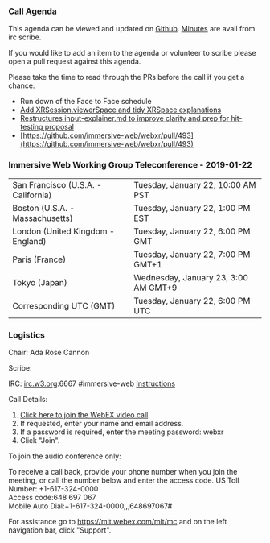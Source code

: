 ### Call Agenda

This agenda can be viewed and updated on [Github](https://github.com/immersive-web/administrivia/blob/master/meetings/wg/2019-01-30-Immersive_Web_Working_Group_Teleconference-agenda.md).
[Minutes](https://www.w3.org/2019/01/22-immersive-web-minutes.html) are avail from irc scribe.

If you would like to add an item to the agenda or volunteer to scribe please open a pull request against this agenda.

Please take the time to read through the PRs before the call if you get a chance.

* Run down of the Face to Face schedule
* [Add XRSession.viewerSpace and tidy XRSpace explanations](https://github.com/immersive-web/webxr/pull/491)
* [Restructures input-explainer.md to improve clarity and prep for hit-testing proposal](https://github.com/immersive-web/webxr/pull/492)
* [https://github.com/immersive-web/webxr/pull/493](https://github.com/immersive-web/webxr/pull/493)


### Immersive Web Working Group Teleconference - 2019-01-22

<table>
<tr><td> San Francisco (U.S.A. - California) <td> Tuesday, January 22, 10:00 AM PST
<tr><td> Boston (U.S.A. - Massachusetts) <td> Tuesday, January 22, 1:00 PM EST
<tr><td> London (United Kingdom - England) <td> Tuesday, January 22, 6:00 PM GMT
<tr><td> Paris (France) <td> Tuesday, January 22, 7:00 PM GMT+1
<tr><td> Tokyo (Japan) <td> Wednesday, January 23, 3:00 AM GMT+9
<tr><td> Corresponding UTC (GMT) <td> Tuesday, January 22, 6:00 PM UTC
</table>

### Logistics

Chair: Ada Rose Cannon

Scribe:

IRC: [irc.w3.org](http://irc.w3.org/):6667 #immersive-web [Instructions](https://github.com/immersive-web/administrivia/blob/master/IRC.md)

Call Details:

1. [Click here to join the WebEX video call](https://mit.webex.com/mit/j.php?MTID=mfb8383ef0796cd6999844e1626d7fee6)
2. If requested, enter your name and email address.
3. If a password is required, enter the meeting password: webxr
4. Click "Join".

To join the audio conference only: 

To receive a call back, provide your phone number when you join the meeting, or call the number below and enter the access code.
US Toll Number: +1-617-324-0000  
Access code:648 697 067  
Mobile Auto Dial:+1-617-324-0000,,,648697067#

For assistance go to https://mit.webex.com/mit/mc  and on the left navigation bar, click "Support".
          
